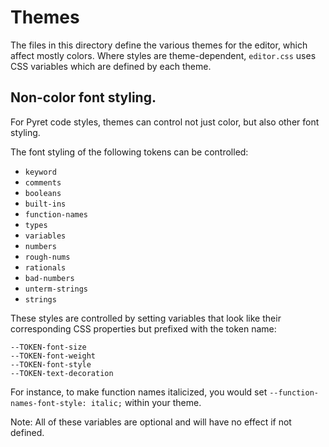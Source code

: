 
# Themes

The files in this directory define the various themes for the editor, which affect mostly colors. Where styles are theme-dependent, `editor.css` uses CSS variables which are defined by each theme. 

## Non-color font styling.

For Pyret code styles, themes can control not just color, but also other font styling.

The font styling of the following tokens can be controlled:
- `keyword`
- `comments`
- `booleans`
- `built-ins`
- `function-names`
- `types`
- `variables`
- `numbers`
- `rough-nums`
- `rationals`
- `bad-numbers`
- `unterm-strings`
- `strings`

These styles are controlled by setting variables that look like their corresponding CSS properties but prefixed with the token name:
```
--TOKEN-font-size
--TOKEN-font-weight
--TOKEN-font-style
--TOKEN-text-decoration
```
For instance, to make function names italicized, you would set `--function-names-font-style: italic;` within your theme.

Note: All of these variables are optional and will have no effect if not defined.
